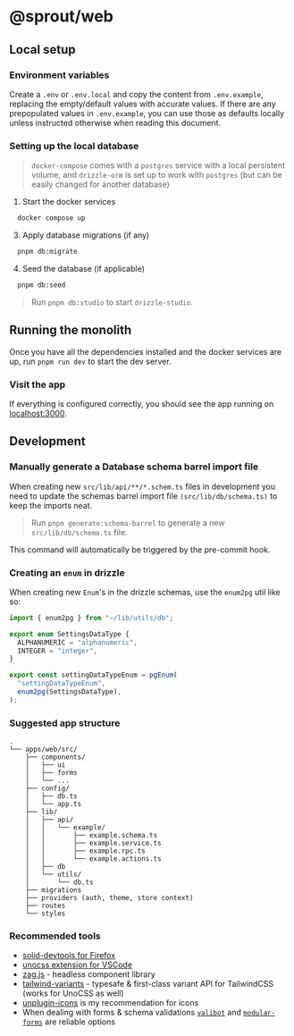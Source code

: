 # @sprout/web

## Local setup

### Environment variables

Create a `.env` or `.env.local` and copy the content from `.env.example`, replacing the empty/default values with accurate values. If there are any prepopulated values in `.env.example`, you can use those as defaults locally unless instructed otherwise when reading this document.

### Setting up the local database

> `docker-compose` comes with a `postgres` service with a local persistent volume, and `drizzle-orm` is set up to work with `postgres` (but can be easily changed for another database)

1. Start the docker services

```bash
  docker compose up
```

3. Apply database migrations (if any)

```bash
  pnpm db:migrate
```

4. Seed the database (if applicable)

```bash
  pnpm db:seed
```

> Run `pnpm db:studio` to start `drizzle-studio`.

## Running the monolith

Once you have all the dependencies installed and the docker services are up, run `pnpm run dev` to start the dev server.

### Visit the app

If everything is configured correctly, you should see the app running on [localhost:3000](http://localhost:3000).

## Development

### Manually generate a Database schema barrel import file

When creating new `src/lib/api/**/*.schem.ts` files in development you need to update the schemas barrel import file `(src/lib/db/schema.ts)` to keep the imports neat.

> Run `pnpm generate:schema-barrel` to generate a new `src/lib/db/schema.ts` file.

This command will automatically be triggered by the pre-commit hook.

### Creating an `enum` in drizzle

When creating new `Enum`'s in the drizzle schemas, use the `enum2pg` util like so:

```typescript
import { enum2pg } from "~/lib/utils/db";

export enum SettingsDataType {
  ALPHANUMERIC = "alphanumeric",
  INTEGER = "integer",
}

export const settingDataTypeEnum = pgEnum(
  "settingDataTypeEnum",
  enum2pg(SettingsDataType),
);
```

### Suggested app structure

```
.
└── apps/web/src/
    ├── components/
    │   ├── ui
    │   ├── forms
    │   └── ...
    ├── config/
    │   ├── db.ts
    │   └── app.ts
    ├── lib/
    │   ├── api/
    │   │   └── example/
    │   │       ├── example.schema.ts
    │   │       ├── example.service.ts
    │   │       ├── example.rpc.ts
    │   │       └── example.actions.ts
    │   ├── db
    │   └── utils/
    │       └── db.ts
    ├── migrations
    ├── providers (auth, theme, store context)
    ├── routes
    └── styles
```

### Recommended tools

- [solid-devtools for Firefox](https://addons.mozilla.org/en-GB/firefox/addon/solid-devtools/)
- [unocss extension for VSCode](https://marketplace.visualstudio.com/items?itemName=antfu.unocss)
- [zag.js](https://zagjs.com/) - headless component library
- [tailwind-variants](https://www.tailwind-variants.org) - typesafe & first-class variant API for TailwindCSS (works for UnoCSS as well)
- [unplugin-icons](https://github.com/unplugin/unplugin-icons) is my recommendation for icons
- When dealing with forms & schema validations [`valibot`](https://valibot.dev/) and [`modular-forms`](https://modularforms.dev/) are reliable options